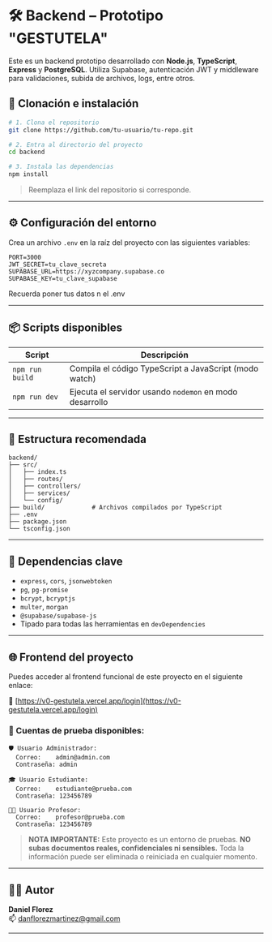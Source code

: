 # 🛠️ Backend – Prototipo "GESTUTELA"

Este es un backend prototipo desarrollado con **Node.js**, **TypeScript**, **Express** y **PostgreSQL**. Utiliza Supabase, autenticación JWT y middleware para validaciones, subida de archivos, logs, entre otros.

## 🚀 Clonación e instalación

```bash
# 1. Clona el repositorio
git clone https://github.com/tu-usuario/tu-repo.git

# 2. Entra al directorio del proyecto
cd backend

# 3. Instala las dependencias
npm install
```

> Reemplaza el link del repositorio si corresponde.

---

## ⚙️ Configuración del entorno

Crea un archivo `.env` en la raíz del proyecto con las siguientes variables:

```env
PORT=3000
JWT_SECRET=tu_clave_secreta
SUPABASE_URL=https://xyzcompany.supabase.co
SUPABASE_KEY=tu_clave_supabase
```

Recuerda poner tus datos n el .env

---

## 📦 Scripts disponibles

| Script          | Descripción                                               |
| --------------- | --------------------------------------------------------- |
| `npm run build` | Compila el código TypeScript a JavaScript (modo watch)    |
| `npm run dev`   | Ejecuta el servidor usando `nodemon` en modo desarrollo   |

---

## 🧬 Estructura recomendada

```
backend/
├── src/
│   ├── index.ts
│   ├── routes/
│   ├── controllers/
│   ├── services/
│   └── config/
├── build/             # Archivos compilados por TypeScript
├── .env
├── package.json
└── tsconfig.json
```

---

## 🧩 Dependencias clave

* `express`, `cors`, `jsonwebtoken`
* `pg`, `pg-promise`
* `bcrypt`, `bcryptjs`
* `multer`, `morgan`
* `@supabase/supabase-js`
* Tipado para todas las herramientas en `devDependencies`

---

## 🌐 Frontend del proyecto

Puedes acceder al frontend funcional de este proyecto en el siguiente enlace:

🔗 [https://v0-gestutela.vercel.app/login](https://v0-gestutela.vercel.app/login)

### 👥 Cuentas de prueba disponibles:

```text
🛡️ Usuario Administrador:
  Correo:    admin@admin.com
  Contraseña: admin

🎓 Usuario Estudiante:
  Correo:    estudiante@prueba.com
  Contraseña: 123456789

👨‍🏫 Usuario Profesor:
  Correo:    profesor@prueba.com
  Contraseña: 123456789
```

> **NOTA IMPORTANTE:** Este proyecto es un entorno de pruebas. **NO subas documentos reales, confidenciales ni sensibles.** Toda la información puede ser eliminada o reiniciada en cualquier momento.

---

## 👨‍💻 Autor

**Daniel Florez**  
📫 [danflorezmartinez@gmail.com](mailto:danflorezmartinez@gmail.com)

---

